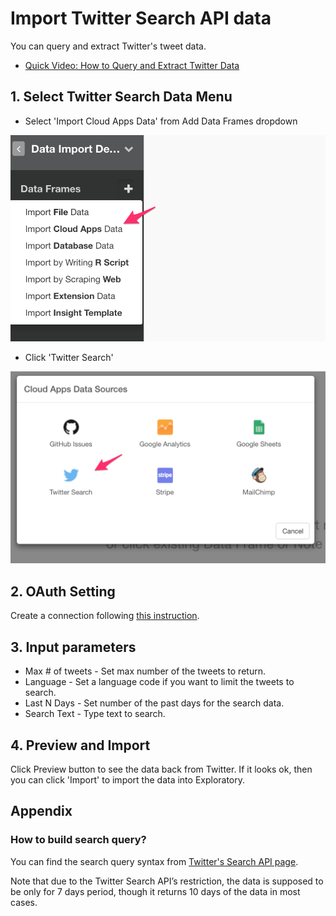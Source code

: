 # Import Twitter Search API data

You can query and extract Twitter's tweet data.

* [Quick Video: How to Query and Extract Twitter Data](https://exploratory.io/tutorial#querying-extracting-twitter-data)


## 1. Select Twitter Search Data Menu

- Select 'Import Cloud Apps Data' from Add Data Frames dropdown

![](images/import-cloudapps.png)

- Click 'Twitter Search'

![](images/twitter-select.png)

## 2. OAuth Setting

Create a connection following [this instruction](oauth-connection.html).

## 3. Input parameters

* Max # of tweets - Set max number of the tweets to return.
* Language - Set a language code if you want to limit the tweets to search.
* Last N Days - Set number of the past days for the search data.
* Search Text - Type text to search.

## 4. Preview and Import

Click Preview button to see the data back from Twitter. If it looks ok, then you can click 'Import' to import the data into Exploratory.

## Appendix

### How to build search query?

You can find the search query syntax from [Twitter's Search API page](https://dev.twitter.com/rest/public/search).


Note that due to the Twitter Search API’s restriction, the data is supposed to be only for 7 days period, though it returns 10 days of the data in most cases.
